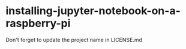# installing-jupyter-notebook-on-a-raspberry-pi

Don't forget to update the project name in LICENSE.md
